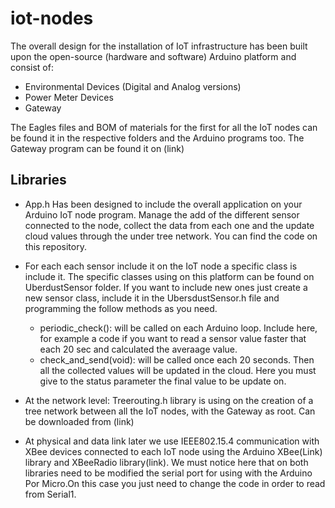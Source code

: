 # iot-nodes

The overall design for the installation of IoT infrastructure has been built upon the open-source (hardware and software) Arduino
platform and consist of:
-  Environmental Devices (Digital and Analog versions)
-  Power Meter Devices
-  Gateway

The Eagles files and BOM of materials for the first for all the IoT nodes can be found it in the respective folders and the Arduino programs too. 
The Gateway program can be found it on (link)

Libraries
--
- App.h Has been designed to include the overall application on your Arduino IoT node program. Manage the add of the different sensor connected to the node, collect the data from each one and the update cloud values through the under tree network. You can find the code on this repository. 
- For each each sensor include it on the IoT node a specific class is include it. The specific classes using on this platform can be found on UberdustSensor folder. If you want to include new ones just create a new sensor class, include it in the UbersdustSensor.h file and programming the follow methods as you need. 
	-	periodic_check(): will be called on each Arduino loop. Include here, for example a code if you want to read a sensor value faster that each 20 sec and calculated the averaage value.
	-	check_and_send(void): will be called once each 20 seconds. Then all the collected values will be updated in the cloud. Here you must give to the status parameter the final value to be update on.
			
- At the network level: Treerouting.h library is using on the creation of a tree network between all the IoT nodes, with the Gateway as root. Can be downloaded from (link)
- At physical and data link later we use IEEE802.15.4 communication with XBee devices connected to each IoT node using the Arduino XBee(Link) library and XBeeRadio library(link). We must notice here that on both libraries need to be modified the serial port for using with the Arduino Por Micro.On this case you just need to change the code in order to read from Serial1. 





